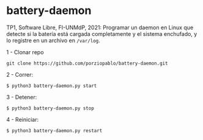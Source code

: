 # battery-daemon
TP1, Software Libre, FI-UNMdP, 2021: Programar un daemon en Linux que detecte si la batería está cargada completamente y el sistema enchufado, y lo registre en un archivo en `/var/log`. 

1 - Clonar repo

`git clone https://github.com/porziopablo/battery-daemon.git`

2 - Correr: 

`$ python3 battery-daemon.py start`

3 - Detener: 

`$ python3 battery-daemon.py stop`


4 - Reiniciar:

`$ python3 battery-daemon.py restart`

